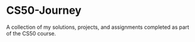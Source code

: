 # CS50-Journey
A collection of my solutions, projects, and assignments completed as part of the CS50 course. 
